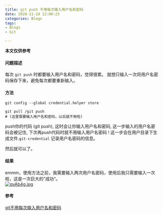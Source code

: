 ```yaml
---
title: git push 不用每次输入用户名和密码
date: 2020-11-24 12:00:23
categories: Blogs
tags:
- Blogs
- Git

---
```

**本文仅供参考**


#### 问题描述
每次 `git push` 时都要输入用户名和密码，觉得很累。  就想只输入一次将用户名密码保存下来，避免每次都要重新输入。  

#### 方法
```git
git config --global credential.helper store
```
```git
git pull /git push 
# (这里需要输入用户名和密码，以后就不用啦)
```
push你的代码 (git push), 这时会让你输入用户名和密码, 这一步输入的用户名密码会被记住, 下次再push代码时就不用输入用户名密码 ! 这一步会在用户目录下生成文件.`git-credential` 记录用户名密码的信息。

然后就可以了。
#### 结果 
emmm，使用方法之前，我需要输入两次用户名密码，使用后我只需要输入一次啦，这是一次巨大的”成功“。  
[![qvAb4g.jpg](https://s1.ax1x.com/2022/04/06/qvAb4g.jpg)](https://imgtu.com/i/qvAb4g)
#### 参考
[git不用每次输入用户名和密码](https://blog.csdn.net/LosingCarryJie/article/details/73801554)